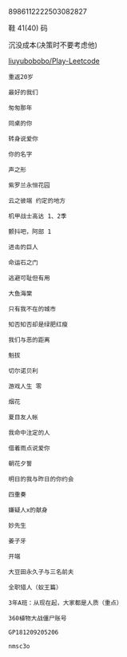 8986112222503082827

鞋 41(40) 码

沉没成本(决策时不要考虑他)

[liuyubobobo/Play-Leetcode](https://github.com/liuyubobobo/Play-Leetcode)


```text
重返20岁 

最好的我们 

匆匆那年 

同桌的你 

转身说爱你 

你的名字 

声之形 

紫罗兰永恒花园 

云之彼端 约定的地方 

机甲战士高达 1、2季 

颤抖吧，阿部 1 

进击的巨人 

命运石之门 

逃避可耻但有用 

大鱼海棠 

只有我不在的城市 

知否知否却是绿肥红瘦 

我们与恶的距离 

魁拔 

切尔诺贝利 

游戏人生 零 

烟花 

夏目友人帐 

我命中注定的人 

借着雨点说爱你 

朝花夕誓 

明日的我与昨日的你约会 

四重奏 

嫌疑人x的献身 

妙先生 

姜子牙 

开端 

大豆田永久子与三名前夫 

全职猎人（蚁王篇） 

3年A班：从现在起，大家都是人质（重点）
```



```shell
360植物大战僵尸账号 

GP181209205206 

nmsc3o
```
